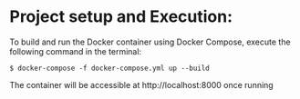 # Project setup and Execution:

To build and run the Docker container using Docker Compose, execute the following command in the terminal:

```
$ docker-compose -f docker-compose.yml up --build
```

The container will be accessible at http://localhost:8000 once running
